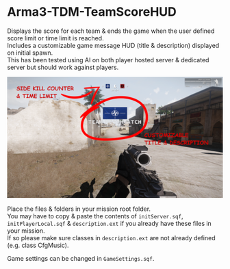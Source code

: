 # Arma3-TDM-TeamScoreHUD
Displays the score for each team &amp; ends the game when the user defined score limit or time limit is reached.<br/>
Includes a customizable game message HUD (title & description) displayed on initial spawn.<br/>
This has been tested using AI on both player hosted server & dedicated server but should work against players.

![Screenshot](https://github.com/GaryTheNoTrashCougar/Arma3-TDM-TeamScoreHUD/blob/main/ScoreBar.png?raw=true)

Place the files & folders in your mission root folder.<br/>
You may have to copy & paste the contents of `initServer.sqf`, `initPlayerLocal.sqf` &amp; `description.ext` if you already have these files in your mission.<br/>
If so please make sure classes in `description.ext` are not already defined (e.g. class CfgMusic). 

Game settings can be changed in `GameSettings.sqf`.
